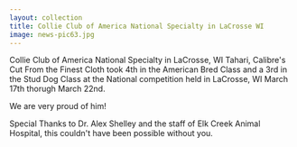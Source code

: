 ```yaml
---
layout: collection
title: Collie Club of America National Specialty in LaCrosse WI
image: news-pic63.jpg
---
```

Collie Club of America National Specialty in LaCrosse, WI
 Tahari, Calibre's Cut From the Finest Cloth took 4th in the American Bred Class and a 3rd in the Stud Dog Class at the National competition held in LaCrosse, WI March 17th thorugh March 22nd. 
 
 We are very proud of him!
 
 Special Thanks to Dr. Alex Shelley and the staff of Elk Creek Animal Hospital, this couldn't have been possible without you.

